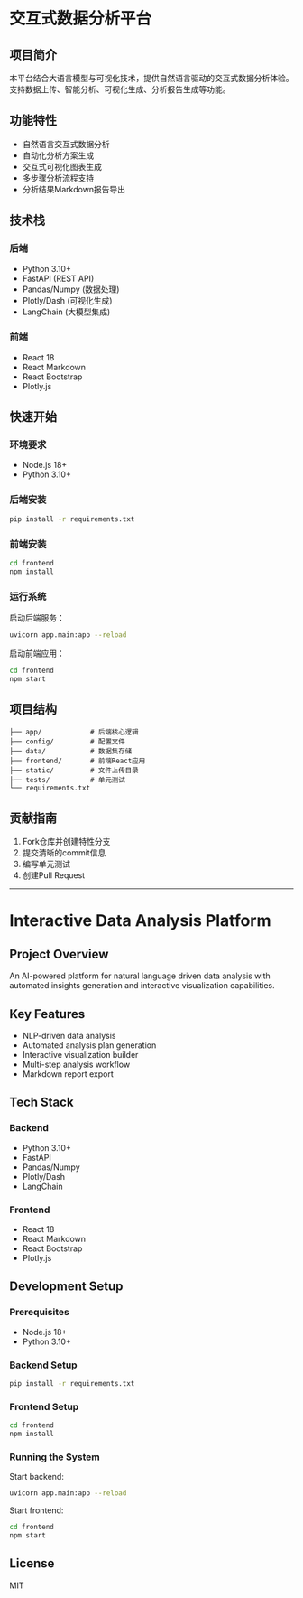 # 交互式数据分析平台

## 项目简介
本平台结合大语言模型与可视化技术，提供自然语言驱动的交互式数据分析体验。支持数据上传、智能分析、可视化生成、分析报告生成等功能。

## 功能特性
- 自然语言交互式数据分析
- 自动化分析方案生成
- 交互式可视化图表生成
- 多步骤分析流程支持
- 分析结果Markdown报告导出

## 技术栈
### 后端
- Python 3.10+
- FastAPI (REST API)
- Pandas/Numpy (数据处理)
- Plotly/Dash (可视化生成)
- LangChain (大模型集成)

### 前端
- React 18
- React Markdown
- React Bootstrap
- Plotly.js

## 快速开始
### 环境要求
- Node.js 18+
- Python 3.10+

### 后端安装
```bash
pip install -r requirements.txt
```

### 前端安装
```bash
cd frontend
npm install
```

### 运行系统
启动后端服务：
```bash
uvicorn app.main:app --reload
```

启动前端应用：
```bash
cd frontend
npm start
```

## 项目结构
```
├── app/            # 后端核心逻辑
├── config/         # 配置文件
├── data/           # 数据集存储
├── frontend/       # 前端React应用
├── static/         # 文件上传目录
├── tests/          # 单元测试
└── requirements.txt
```

## 贡献指南
1. Fork仓库并创建特性分支
2. 提交清晰的commit信息
3. 编写单元测试
4. 创建Pull Request

---

# Interactive Data Analysis Platform

## Project Overview
An AI-powered platform for natural language driven data analysis with automated insights generation and interactive visualization capabilities.

## Key Features
- NLP-driven data analysis
- Automated analysis plan generation
- Interactive visualization builder
- Multi-step analysis workflow
- Markdown report export

## Tech Stack
### Backend
- Python 3.10+
- FastAPI
- Pandas/Numpy
- Plotly/Dash
- LangChain

### Frontend
- React 18
- React Markdown
- React Bootstrap
- Plotly.js

## Development Setup
### Prerequisites
- Node.js 18+
- Python 3.10+

### Backend Setup
```bash
pip install -r requirements.txt
```

### Frontend Setup
```bash
cd frontend
npm install
```

### Running the System
Start backend:
```bash
uvicorn app.main:app --reload
```

Start frontend:
```bash
cd frontend
npm start
```

## License
MIT